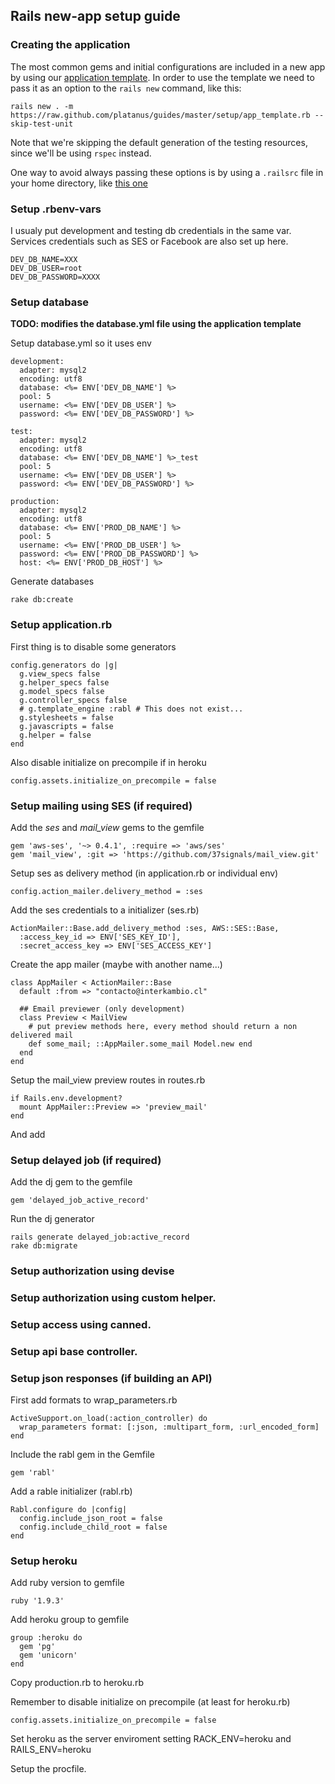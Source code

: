 ## Rails new-app setup guide

### Creating the application

The most common gems and initial configurations are included in a new app by using our [application template](/setup/app_template.rb). In order to use the template we need to pass it as an option to the `rails new` command, like this:

`rails new . -m https://raw.github.com/platanus/guides/master/setup/app_template.rb --skip-test-unit`

Note that we're skipping the default generation of the testing resources, since we'll be using `rspec` instead.

One way to avoid always passing these options is by using a `.railsrc` file in your home directory, like [this one](https://github.com/aarellano/dotfiles/blob/master/.railsrc)

### Setup .rbenv-vars

I usualy put development and testing db credentials in the same var.
Services credentials such as SES or Facebook are also set up here.

    DEV_DB_NAME=XXX
    DEV_DB_USER=root
    DEV_DB_PASSWORD=XXXX

### Setup database
**TODO: modifies the database.yml file using the application template**

Setup database.yml so it uses env

    development:
      adapter: mysql2
      encoding: utf8
      database: <%= ENV['DEV_DB_NAME'] %>
      pool: 5
      username: <%= ENV['DEV_DB_USER'] %>
      password: <%= ENV['DEV_DB_PASSWORD'] %>

    test:
      adapter: mysql2
      encoding: utf8
      database: <%= ENV['DEV_DB_NAME'] %>_test
      pool: 5
      username: <%= ENV['DEV_DB_USER'] %>
      password: <%= ENV['DEV_DB_PASSWORD'] %>

    production:
      adapter: mysql2
      encoding: utf8
      database: <%= ENV['PROD_DB_NAME'] %>
      pool: 5
      username: <%= ENV['PROD_DB_USER'] %>
      password: <%= ENV['PROD_DB_PASSWORD'] %>
      host: <%= ENV['PROD_DB_HOST'] %>

Generate databases

    rake db:create

### Setup application.rb

First thing is to disable some generators

    config.generators do |g|
      g.view_specs false
      g.helper_specs false
      g.model_specs false
      g.controller_specs false
      # g.template_engine :rabl # This does not exist...
      g.stylesheets = false
      g.javascripts = false
      g.helper = false
    end

Also disable initialize on precompile if in heroku

    config.assets.initialize_on_precompile = false

### Setup mailing using SES (if required)

Add the _ses_ and _mail_view_ gems to the gemfile

    gem 'aws-ses', '~> 0.4.1', :require => 'aws/ses'
    gem 'mail_view', :git => 'https://github.com/37signals/mail_view.git'

Setup ses as delivery method (in application.rb or individual env)

    config.action_mailer.delivery_method = :ses

Add the ses credentials to a initializer (ses.rb)

    ActionMailer::Base.add_delivery_method :ses, AWS::SES::Base,
      :access_key_id => ENV['SES_KEY_ID'],
      :secret_access_key => ENV['SES_ACCESS_KEY']

Create the app mailer (maybe with another name...)

    class AppMailer < ActionMailer::Base
      default :from => "contacto@interkambio.cl"

      ## Email previewer (only development)
      class Preview < MailView
        # put preview methods here, every method should return a non delivered mail
        def some_mail; ::AppMailer.some_mail Model.new end
      end
    end

Setup the mail_view preview routes in routes.rb

    if Rails.env.development?
      mount AppMailer::Preview => 'preview_mail'
    end

And add

### Setup delayed job (if required)

Add the dj gem to the gemfile

    gem 'delayed_job_active_record'

Run the dj generator

    rails generate delayed_job:active_record
    rake db:migrate

### Setup authorization using devise

### Setup authorization using custom helper.

### Setup access using canned.

### Setup api base controller.

### Setup json responses (if building an API)

First add formats to wrap_parameters.rb

    ActiveSupport.on_load(:action_controller) do
      wrap_parameters format: [:json, :multipart_form, :url_encoded_form]
    end

Include the rabl gem in the Gemfile

    gem 'rabl'

Add a rable initializer (rabl.rb)

    Rabl.configure do |config|
      config.include_json_root = false
      config.include_child_root = false
    end

### Setup heroku

Add ruby version to gemfile

    ruby '1.9.3'

Add heroku group to gemfile

    group :heroku do
      gem 'pg'
      gem 'unicorn'
    end

Copy production.rb to heroku.rb

Remember to disable initialize on precompile (at least for heroku.rb)

    config.assets.initialize_on_precompile = false

Set heroku as the server enviroment setting RACK_ENV=heroku and RAILS_ENV=heroku

Setup the procfile.
